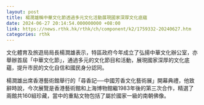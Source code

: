 ```yaml
---
layout: post
title: 楊潤雄稱中華文化節透過多元文化活動展現國家深厚文化底蘊
date: 2024-06-27 20:14:54.000000000 +08:00
link: https://news.rthk.hk/rthk/ch/component/k2/1759332-20240627.htm
categories: rthk
---
```


文化體育及旅遊局局長楊潤雄表示，特區政府今年成立了弘揚中華文化辦公室，亦舉辦首屆「中華文化節」，通過多元的文化節目和活動，展現國家深厚的文化底蘊，提升市民的文化自信和國民身分認同。

楊潤雄出席香港藝術館舉行的「尋香記──中國芳香文化藝術展」開幕典禮，他致辭時說，今次展覽是香港藝術館和上海博物館繼1983年後的第三次合作，精選了兩館共160組珍藏，當中的重點文物包括了屬於國家一級的南朝佛像。
